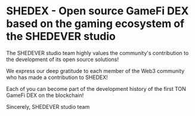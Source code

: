 # SHEDEX - Open source GameFi DEX based on the gaming ecosystem of the SHEDEVER studio

The SHEDEVER studio team highly values the community's contribution to the development of its open source solutions!

We express our deep gratitude to each member of the Web3 community who has made a contribution to SHEDEX!

Each of you can become part of the development history of the first TON GameFi DEX on the blockchain!

Sincerely, SHEDEVER studio team
